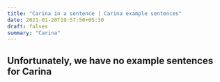 ```yaml
---
title: "Carina in a sentence | Carina example sentences"
date: 2021-01-20T19:57:50+05:30
draft: falses
summary: "Carina"
---
```

## Unfortunately, we have no example sentences for Carina                 
